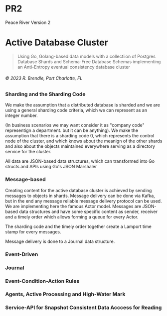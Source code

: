 # PR2

Peace River Version 2

# Active Database Cluster

> Using Go, Golang-based data models with a collectiion of Postgres Database Shards and Schema-Free Database Schemas implementing an Anti-Entropy eventual consistency database cluster

###### &copy; 2023 R. Brendle, Port Charlotte, FL
  
### Sharding and the Sharding Code
We make the assumption that a distributed database is sharded and we are using a general sharding code criteria, which we can represent as an integer number. 

(In business scenarios we may want consider it as "company code" representign a department. but it can be anything).
We make the assumption that there is a sharding code 0, which represents the control node of the cluster, and which knows about the meanign of the other shards and also about the objects maintained everywhere serving as a directory service for the cluster.

All data are JSON-based data structures, which can transformed into Go structs and APIs using Go's JSON Marshaler 

### Message-based

Creating content for the active database cluster is achieved by sending messages to objects in shards. Message delivery can be done via Kafka, but in the end any message reliable message delivery protocol can be used.  We are implementing here the famous Actor model. Messages are JSON-based data structures and have some specific content as sender, receiver and a timely order which allows forming a queue for every Actor.

The sharding code and the timely order together create a Lamport time stamp for every messages.

Message delivery is done to a Journal data structure.


### Event-Driven
### Journal
### Event-Condition-Action Rules
### Agents, Active Processing and High-Water Mark
### Service-API for Snapshot Consistent Data Acccess for Reading

> 

